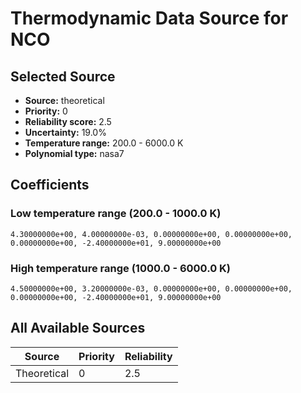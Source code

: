 # Thermodynamic Data Source for NCO

## Selected Source
- **Source:** theoretical
- **Priority:** 0
- **Reliability score:** 2.5
- **Uncertainty:** 19.0%
- **Temperature range:** 200.0 - 6000.0 K
- **Polynomial type:** nasa7

## Coefficients
### Low temperature range (200.0 - 1000.0 K)
```
4.30000000e+00, 4.00000000e-03, 0.00000000e+00, 0.00000000e+00, 0.00000000e+00, -2.40000000e+01, 9.00000000e+00
```

### High temperature range (1000.0 - 6000.0 K)
```
4.50000000e+00, 3.20000000e-03, 0.00000000e+00, 0.00000000e+00, 0.00000000e+00, -2.40000000e+01, 9.00000000e+00
```

## All Available Sources
| Source | Priority | Reliability |
|--------|----------|-------------|
| Theoretical | 0 | 2.5 |
